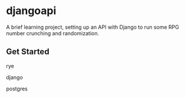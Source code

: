 # djangoapi

A brief learning project, setting up an API with Django to run some RPG number crunching and randomization. 

## Get Started

rye

django

postgres
